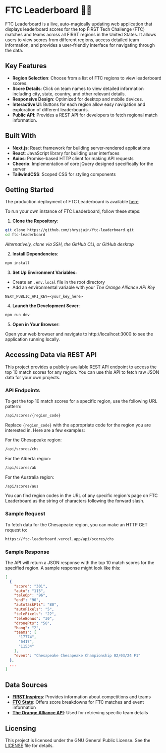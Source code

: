 # FTC Leaderboard 🤖🏅 

FTC Leaderboard is a live, auto-magically updating web application that displays leaderboard scores for the top FIRST Tech Challenge (FTC) matches and teams across all FIRST regions in the United States. It allows users to view scores from different regions, access detailed team information, and provides a user-friendly interface for navigating through the data.

## Key Features

- **Region Selection**: Choose from a list of FTC regions to view leaderboard scores.
- **Score Details**: Click on team names to view detailed information including city, state, country, and other relevant details.
- **Responsive Design**: Optimized for desktop and mobile devices.
- **Interactive UI**: Buttons for each region allow easy navigation and exploration of different leaderboards.
- **Public API**: Provides a REST API for developers to fetch regional match information.

## Built With

- **Next.js**: React framework for building server-rendered applications
- **React**: JavaScript library for building user interfaces
- **Axios**: Promise-based HTTP client for making API requests
- **Cheerio**: Implementation of core jQuery designed specifically for the server
- **TailwindCSS**: Scoped CSS for styling components

## Getting Started

The production deployment of FTC Leaderboard is available [here](http://ftc-leaderboard.vercel.app)

To run your own instance of FTC Leaderboard, follow these steps:

1. **Clone the Repository**:

```bash
git clone https://github.com/shrysjain/ftc-leaderboard.git
cd ftc-leaderboard
```
*Alternatively, clone via SSH, the GitHub CLI, or GitHub desktop*

2. **Install Dependencies**:
```bash
npm install
```

3. **Set Up Environment Variables:**

- Create an `.env.local` file in the root directory
- Add an environmental variable with your *The Orange Alliance API Key*
```env
NEXT_PUBLIC_API_KEY=<your_key_here>
```

4. **Launch the Development Sever**:
```bash
npm run dev
```

5. **Open in Your Browser**:

Open your web browser and navigate to http://localhost:3000 to see the application running locally.

## Accessing Data via REST API

This project provides a publicly available REST API endpoint to access the top 10 match scores for any region. You can use this API to fetch raw JSON data for your own projects.

### API Endpoints

To get the top 10 match scores for a specific region, use the following URL pattern:

```sh
/api/scores/{region_code}
```

Replace `{region_code}` with the appropriate code for the region you are interested in. Here are a few examples:

For the Chesapeake region:

```sh
/api/scores/chs
```

For the Alberta region:

```sh
/api/scores/ab
```

For the Australia region:

```sh
/api/scores/aus
```

You can find region codes in the URL of any specific region's page on FTC Leaderboard as the string of characters following the forward slash.

### Sample Request

To fetch data for the Chesapeake region, you can make an HTTP GET request to:

```sh
https://ftc-leaderboard.vercel.app/api/scores/chs
```

### Sample Response

The API will return a JSON response with the top 10 match scores for the specified region. A sample response might look like this:

```json
[
  {
    "score": "301",
    "auto": "115",
    "teleOp": "96",
    "end": "90",
    "autoTaskPts": "80",
    "autoPixels": "5",
    "telePixels": "22",
    "teleBonus": "30",
    "dronePts": "50",
    "hang": "2",
    "teams": [
      "17774",
      "6417",
      "11534"
    ],
    "event": "Chesapeake Chesapeake Championship 02/03/24 F1"
  },
  ...
]
```

## Data Sources

- **[FIRST Inspires](https://www.firstinspires.org/team-event-search)**: Provides information about competitions and teams
- **[FTC Stats](http://ftcstats.org)**: Offers score breakdowns for FTC matches and event information
- **[The Orange Alliance API](https://theorangealliance.org/apidocs)**: Used for retrieving specific team details

## Licensing
This project is licensed under the GNU General Public License. See the [LICENSE](./LICENSE) file for details.
